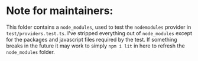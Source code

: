 # Note for maintainers:
This folder contains a `node_modules`, used to test the `nodemodules` provider
in `test/providers.test.ts`. I've stripped everything out of `node_modules`
except for the packages and javascript files required by the test. If
something breaks in the future it may work to simply `npm i lit` in here to
refresh the `node_modules` folder.
